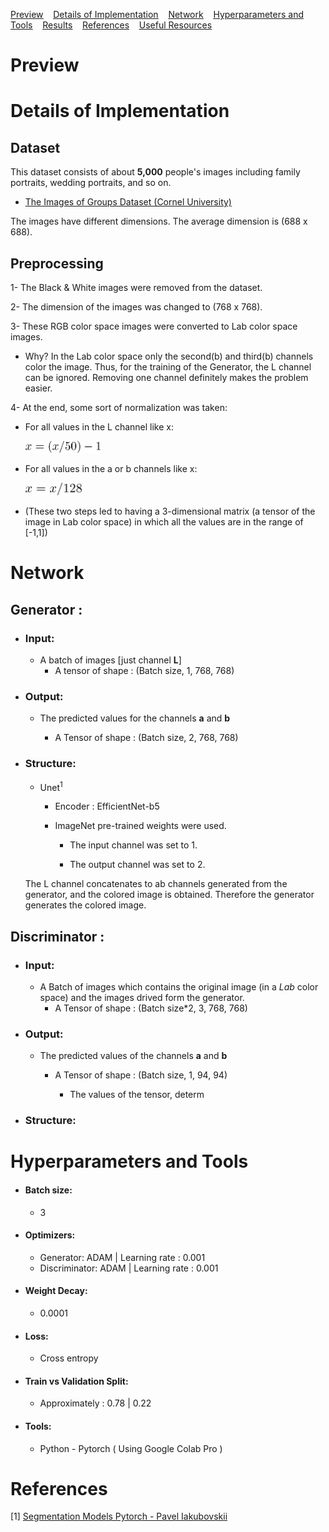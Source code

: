 <ins>[Preview](#preview)</ins>&nbsp;&nbsp;&nbsp;
<ins>[Details of Implementation](#Details-of-Implementation)</ins>&nbsp;&nbsp;&nbsp;
<ins>[Network](#Network)</ins>&nbsp;&nbsp;&nbsp;
<ins>[Hyperparameters and Tools](#Hyperparameters-and-Tools)</ins>&nbsp;&nbsp;&nbsp;
<ins>[Results](#Results)</ins>&nbsp;&nbsp;&nbsp;
<ins>[References](#References)</ins>&nbsp;&nbsp;&nbsp;
<ins>[Useful Resources](#Useful-Resources)</ins>&nbsp;&nbsp;&nbsp;
# Preview

# Details of Implementation

## Dataset 

This dataset consists of about **5,000** people's images including family portraits, wedding portraits, and so on.
- [The Images of Groups Dataset (Cornel University)](http://chenlab.ece.cornell.edu/people/Andy/ImagesOfGroups.html)

The images have different dimensions. The average dimension is (688 x 688).

## Preprocessing
1- The Black & White images were removed from the dataset.

2- The dimension of the images was changed to (768 x 768).

3- These RGB color space images were converted to Lab color space images.
  
  - Why?
      In the Lab color space only the second(b) and third(b) channels color the image. Thus, for the training of the Generator, the L channel can be ignored. Removing      one channel definitely makes the problem easier.

4- At the end, some sort of normalization was taken:
 - For all values in the L channel like x:
 
      <img src="L_Normalization.png"  width='120' >
 
 -  For all values in the a or b channels like x:

      <img src="ab_Normalization.png"  width='90' >

 -  (These two steps led to having a 3-dimensional matrix (a tensor of the image in Lab color space) in which all the values are in the range of [-1,1])
 

# Network
## Generator : 

- ### Input:
  - A batch of images [just channel **L**]
    - A tensor of shape : (Batch size, 1, 768, 768) 
       
- ### Output:
  - The predicted values for the channels **a** and **b**
  
    - A Tensor of shape : (Batch size, 2, 768, 768)

- ### Structure:
  - Unet<sup>1</sup>

    - Encoder : EfficientNet-b5

    - ImageNet pre-trained weights were used.

      - The input channel was set to 1. 

      - The output channel was set to 2. 


  The L channel concatenates to ab channels generated from the generator, and the colored image is obtained.  Therefore the generator generates the colored image.

## Discriminator : 

- ### Input:
  - A Batch of images which contains the original image (in a *Lab* color space) and the images drived form the generator.
    - A Tensor of shape : (Batch size*2, 3, 768, 768) 
   

- ### Output:
  - The predicted values of the channels **a** and **b**
  
    - A Tensor of shape : (Batch size, 1, 94, 94)
      
      - The values of the tensor, determ

- ### Structure:




# Hyperparameters and Tools
- #### Batch size: 
   - 3 
- #### Optimizers: 
   - Generator: ADAM | Learning rate : 0.001
   - Discriminator: ADAM | Learning rate : 0.001

- #### Weight Decay: 
   - 0.0001
- #### Loss: 
   - Cross entropy
- #### Train vs Validation Split: 
   - Approximately : 0.78 | 0.22  
- #### Tools: 
   - Python - Pytorch ( Using Google Colab Pro )

# References
[1] [Segmentation Models Pytorch - Pavel Iakubovskii](https://github.com/qubvel/segmentation_models.pytorch)

